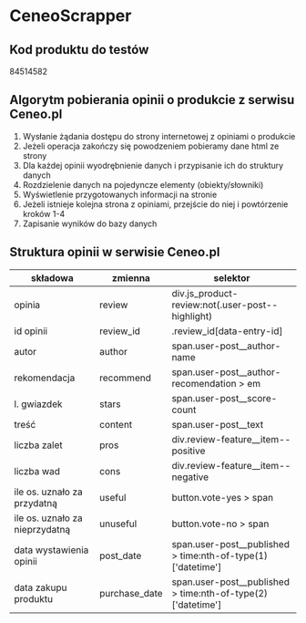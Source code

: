 # CeneoScrapper


## Kod produktu do testów
84514582


## Algorytm pobierania opinii o produkcie z serwisu Ceneo.pl


1. Wysłanie żądania dostępu do strony internetowej z opiniami o produkcie
1. Jeżeli operacja zakończy się powodzeniem pobieramy dane html ze strony
1. Dla każdej opinii wyodrębnienie danych i przypisanie ich do struktury danych
1. Rozdzielenie danych na pojedyncze elementy (obiekty/słowniki)
1. Wyświetlenie przygotowanych informacji na stronie
1. Jeżeli istnieje kolejna strona z opiniami, przejście do niej i powtórzenie kroków 1-4
1. Zapisanie wyników do bazy danych


## Struktura opinii w serwisie Ceneo.pl
|składowa|zmienna|selektor|
|----------|----------|----------|
|opinia|review|div.js_product-review:not(.user-post--highlight)|
|id opinii|review_id|.review_id[data-entry-id]|
|autor|author|span.user-post__author-name|
|rekomendacja|recommend|span.user-post__author-recomendation > em|
|l. gwiazdek|stars|span.user-post__score-count|
|treść|content|span.user-post__text|
|liczba zalet|pros|div.review-feature__item--positive|
|liczba wad|cons|div.review-feature__item--negative|
|ile os. uznało za przydatną|useful|button.vote-yes > span|
|ile os. uznało za nieprzydatną|unuseful|button.vote-no > span|
|data wystawienia opinii|post_date|span.user-post__published > time:nth-of-type(1)['datetime']|
|data zakupu produktu|purchase_date|span.user-post__published > time:nth-of-type(2)['datetime']|